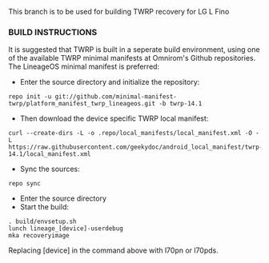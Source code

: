 This branch is to be used for building TWRP recovery for LG L Fino

### BUILD INSTRUCTIONS

It is suggested that TWRP is built in a seperate build environment, using one of the available TWRP minimal manifests at Omnirom's Github repositories. The LineageOS minimal manifest is preferred:

* Enter the source directory and initialize the repository:
```
repo init -u git://github.com/minimal-manifest-twrp/platform_manifest_twrp_lineageos.git -b twrp-14.1 
```
* Then download the device specific TWRP local manifest:
```
curl --create-dirs -L -o .repo/local_manifests/local_manifest.xml -O -L https://raw.githubusercontent.com/geekydoc/android_local_manifest/twrp-14.1/local_manifest.xml
```
* Sync the sources:
```
repo sync
```
* Enter the source directory
* Start the build:
```
. build/envsetup.sh
lunch lineage_[device]-userdebug
mka recoveryimage
```
Replacing [device] in the command above with l70pn or l70pds.
